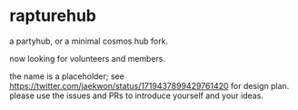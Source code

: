 # rapturehub
a partyhub, or a minimal cosmos hub fork.

now looking for volunteers and members.

the name is a placeholder; see https://twitter.com/jaekwon/status/1719437899429761420 for design plan.
please use the issues and PRs to introduce yourself and your ideas.
